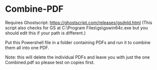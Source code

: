 # Combine-PDF

Requires Ghostscript: https://ghostscript.com/releases/gsdnld.html (This script also checks for GS at C:\Program Files\gs\gswin64c.exe but you should edit this if your path is different.)

Put this Powershell file in a folder containing PDFs and run it to combine them all into one PDF.

Note: this will delete the individual PDFs and leave you with just the one Combined.pdf so please test on copies first.

